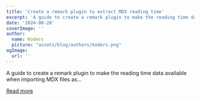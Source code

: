 ```yaml
---
title: 'Create a remark plugin to extract MDX reading time'
excerpt: 'A guide to create a remark plugin to make the reading time data available when importing MDX files as...'
date: '2024-08-28'
coverImage: ''
author:
  name: Koders
  picture: "assets/blog/authors/koders.png"
ogImage:
  url: ''
---
```


A guide to create a remark plugin to make the reading time data available when importing MDX files as...

[Read more](https://dev.to/logto/create-a-remark-plugin-to-extract-mdx-reading-time-5d2h)

